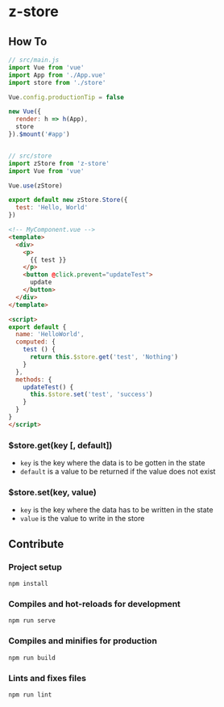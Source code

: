# z-store

## How To

```js
// src/main.js
import Vue from 'vue'
import App from './App.vue'
import store from './store'

Vue.config.productionTip = false

new Vue({
  render: h => h(App),
  store
}).$mount('#app')


// src/store
import zStore from 'z-store'
import Vue from 'vue'

Vue.use(zStore)

export default new zStore.Store({
  test: 'Hello, World'
})

```

```html
<!-- MyComponent.vue -->
<template>
  <div>
    <p>
      {{ test }}
    </p>
    <button @click.prevent="updateTest">
      update
    </button>
  </div>
</template>

<script>
export default {
  name: 'HelloWorld',
  computed: {
    test () {
      return this.$store.get('test', 'Nothing')
    }
  },
  methods: {
    updateTest() {
      this.$store.set('test', 'success')
    }
  }
}
</script>
```

### $store.get(key [, default])

* `key` is the key where the data is to be gotten in the state
* `default` is a value to be returned if the value does not exist

### $store.set(key, value)

* `key` is the key where the data has to be written in the state
* `value` is the value to write in the store


## Contribute

### Project setup
```
npm install
```

### Compiles and hot-reloads for development
```
npm run serve
```

### Compiles and minifies for production
```
npm run build
```

### Lints and fixes files
```
npm run lint
```
